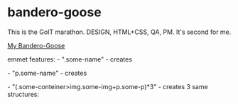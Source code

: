# bandero-goose
This is the GoIT marathon. DESIGN, HTML+CSS, QA, PM. It's second for me.

[My Bandero-Goose](https://splendorous-dodol-d51645.netlify.app/)

emmet features:
    - ".some-name" - creates <div class="some-name"></div>
    - "p.some-name" - creates <p class="some-name"></p>
    - "(.some-conteiner>img.some-img+p.some-p)*3" - creates 3 same structures:
        <div class="goose-fact-item">
            <img src="" alt="" class="fact-img">
            <h4 class="fact-tittle"></h4>
            <p class="fact-descr"></p>
        </div>

